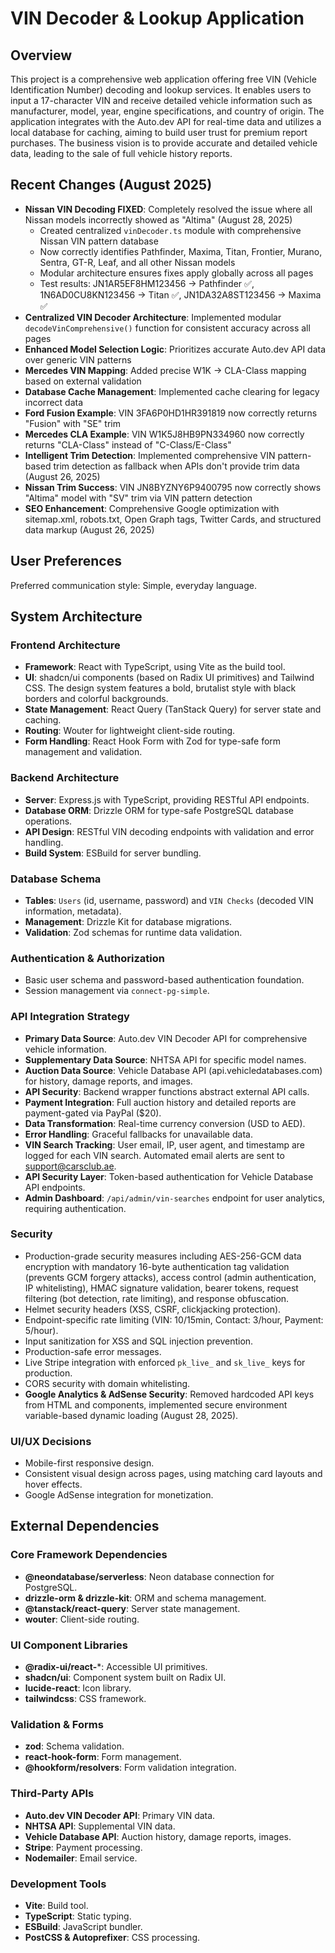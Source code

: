# VIN Decoder & Lookup Application

## Overview
This project is a comprehensive web application offering free VIN (Vehicle Identification Number) decoding and lookup services. It enables users to input a 17-character VIN and receive detailed vehicle information such as manufacturer, model, year, engine specifications, and country of origin. The application integrates with the Auto.dev API for real-time data and utilizes a local database for caching, aiming to build user trust for premium report purchases. The business vision is to provide accurate and detailed vehicle data, leading to the sale of full vehicle history reports.

## Recent Changes (August 2025)
- **Nissan VIN Decoding FIXED**: Completely resolved the issue where all Nissan models incorrectly showed as "Altima" (August 28, 2025)
  - Created centralized `vinDecoder.ts` module with comprehensive Nissan VIN pattern database
  - Now correctly identifies Pathfinder, Maxima, Titan, Frontier, Murano, Sentra, GT-R, Leaf, and all other Nissan models
  - Modular architecture ensures fixes apply globally across all pages
  - Test results: JN1AR5EF8HM123456 → Pathfinder ✅, 1N6AD0CU8KN123456 → Titan ✅, JN1DA32A8ST123456 → Maxima ✅
- **Centralized VIN Decoder Architecture**: Implemented modular `decodeVinComprehensive()` function for consistent accuracy across all pages
- **Enhanced Model Selection Logic**: Prioritizes accurate Auto.dev API data over generic VIN patterns
- **Mercedes VIN Mapping**: Added precise W1K → CLA-Class mapping based on external validation
- **Database Cache Management**: Implemented cache clearing for legacy incorrect data
- **Ford Fusion Example**: VIN 3FA6P0HD1HR391819 now correctly returns "Fusion" with "SE" trim
- **Mercedes CLA Example**: VIN W1K5J8HB9PN334960 now correctly returns "CLA-Class" instead of "C-Class/E-Class"
- **Intelligent Trim Detection**: Implemented comprehensive VIN pattern-based trim detection as fallback when APIs don't provide trim data (August 26, 2025)
- **Nissan Trim Success**: VIN JN8BYZNY6P9400795 now correctly shows "Altima" model with "SV" trim via VIN pattern detection
- **SEO Enhancement**: Comprehensive Google optimization with sitemap.xml, robots.txt, Open Graph tags, Twitter Cards, and structured data markup (August 26, 2025)

## User Preferences
Preferred communication style: Simple, everyday language.

## System Architecture

### Frontend Architecture
- **Framework**: React with TypeScript, using Vite as the build tool.
- **UI**: shadcn/ui components (based on Radix UI primitives) and Tailwind CSS. The design system features a bold, brutalist style with black borders and colorful backgrounds.
- **State Management**: React Query (TanStack Query) for server state and caching.
- **Routing**: Wouter for lightweight client-side routing.
- **Form Handling**: React Hook Form with Zod for type-safe form management and validation.

### Backend Architecture
- **Server**: Express.js with TypeScript, providing RESTful API endpoints.
- **Database ORM**: Drizzle ORM for type-safe PostgreSQL database operations.
- **API Design**: RESTful VIN decoding endpoints with validation and error handling.
- **Build System**: ESBuild for server bundling.

### Database Schema
- **Tables**: `Users` (id, username, password) and `VIN Checks` (decoded VIN information, metadata).
- **Management**: Drizzle Kit for database migrations.
- **Validation**: Zod schemas for runtime data validation.

### Authentication & Authorization
- Basic user schema and password-based authentication foundation.
- Session management via `connect-pg-simple`.

### API Integration Strategy
- **Primary Data Source**: Auto.dev VIN Decoder API for comprehensive vehicle information.
- **Supplementary Data Source**: NHTSA API for specific model names.
- **Auction Data Source**: Vehicle Database API (api.vehicledatabases.com) for history, damage reports, and images.
- **API Security**: Backend wrapper functions abstract external API calls.
- **Payment Integration**: Full auction history and detailed reports are payment-gated via PayPal ($20).
- **Data Transformation**: Real-time currency conversion (USD to AED).
- **Error Handling**: Graceful fallbacks for unavailable data.
- **VIN Search Tracking**: User email, IP, user agent, and timestamp are logged for each VIN search. Automated email alerts are sent to support@carsclub.ae.
- **API Security Layer**: Token-based authentication for Vehicle Database API endpoints.
- **Admin Dashboard**: `/api/admin/vin-searches` endpoint for user analytics, requiring authentication.

### Security
- Production-grade security measures including AES-256-GCM data encryption with mandatory 16-byte authentication tag validation (prevents GCM forgery attacks), access control (admin authentication, IP whitelisting), HMAC signature validation, bearer tokens, request filtering (bot detection, rate limiting), and response obfuscation.
- Helmet security headers (XSS, CSRF, clickjacking protection).
- Endpoint-specific rate limiting (VIN: 10/15min, Contact: 3/hour, Payment: 5/hour).
- Input sanitization for XSS and SQL injection prevention.
- Production-safe error messages.
- Live Stripe integration with enforced `pk_live_` and `sk_live_` keys for production.
- CORS security with domain whitelisting.
- **Google Analytics & AdSense Security**: Removed hardcoded API keys from HTML and components, implemented secure environment variable-based dynamic loading (August 28, 2025).

### UI/UX Decisions
- Mobile-first responsive design.
- Consistent visual design across pages, using matching card layouts and hover effects.
- Google AdSense integration for monetization.

## External Dependencies

### Core Framework Dependencies
- **@neondatabase/serverless**: Neon database connection for PostgreSQL.
- **drizzle-orm & drizzle-kit**: ORM and schema management.
- **@tanstack/react-query**: Server state management.
- **wouter**: Client-side routing.

### UI Component Libraries
- **@radix-ui/react-***: Accessible UI primitives.
- **shadcn/ui**: Component system built on Radix UI.
- **lucide-react**: Icon library.
- **tailwindcss**: CSS framework.

### Validation & Forms
- **zod**: Schema validation.
- **react-hook-form**: Form management.
- **@hookform/resolvers**: Form validation integration.

### Third-Party APIs
- **Auto.dev VIN Decoder API**: Primary VIN data.
- **NHTSA API**: Supplemental VIN data.
- **Vehicle Database API**: Auction history, damage reports, images.
- **Stripe**: Payment processing.
- **Nodemailer**: Email service.

### Development Tools
- **Vite**: Build tool.
- **TypeScript**: Static typing.
- **ESBuild**: JavaScript bundler.
- **PostCSS & Autoprefixer**: CSS processing.